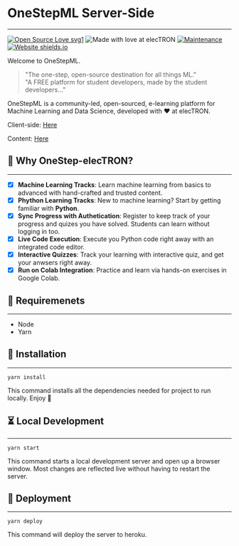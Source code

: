 # OneStepML Server-Side
---

[![Open Source Love svg1](https://badges.frapsoft.com/os/v1/open-source.svg?v=103)](https://github.com/ellerbrock/open-source-badges/)    ![Made with love at elecTRON](https://img.shields.io/badge/Made%20with%20%E2%99%A5%20at-elecTRON-red)   [![Maintenance](https://img.shields.io/badge/MAINTAINED%3F-YES-green.svg)](https://GitHub.com/Naereen/StrapDown.js/graphs/commit-activity)    [![Website shields.io](https://img.shields.io/website-up-down-green-red/http/shields.io.svg)](http://shields.io/) 

Welcome to OneStepML. 
> "The one-step, open-source destination for all things ML."</br>
> "A FREE platform for student developers, made by the student developers..."

OneStepML is a community-led, open-sourced, e-learning platform for Machine Learning and Data Science, developed with :heart: at elecTRON. 

Client-side: [Here](https://github.com/OneStep-elecTRON/onestep-electron.github.io)

Content: [Here](https://github.com/OneStep-elecTRON/onestep-electron-content)

## 🧐 Why OneStep-elecTRON?
---

- [x] **Machine Learning Tracks**: Learn machine learning from basics to advanced with hand-crafted and trusted content.
- [x] **Phython Learning Tracks**: New to machine learning? Start by getting familiar with **Python**.
- [x] **Sync Progress with Authetication**: Register to keep track of your progress and quizes you have solved. Students can learn without logging in too.
- [x] **Live Code Execution**: Execute you Python code right away with an integrated code editor.
- [x] **Interactive Quizzes**: Track your learning with interactive quiz, and get your anwsers right away.
- [x] **Run on Colab Integration**: Practice and learn via hands-on exercises in Google Colab.

## 🎉 Requiremenets
---

- Node
- Yarn

## 🧠 Installation
---

```console
yarn install
```
This command installs all the dependencies needed for project to run locally. Enjoy 🎉

## ⏳ Local Development
---

```console
yarn start
```

This command starts a local development server and open up a browser window. Most changes are reflected live without having to restart the server.

## 🤖 Deployment
---

```console
yarn deploy
```

This command will deploy the server to heroku.
